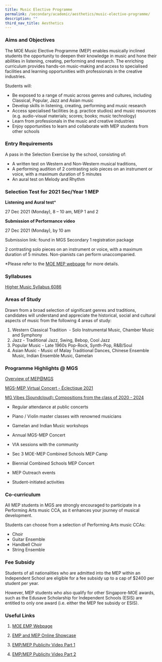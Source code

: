 ```yaml
---
title: Music Elective Programme
permalink: /secondary/academic/aesthetics/music-elective-programme/
description: ""
third_nav_title: Aesthetics
---
```


### Aims and Objectives

The MOE Music Elective Programme (MEP) enables musically inclined students the opportunity to deepen their knowledge in music and hone their abilities in listening, creating, performing and research. The enriching curriculum provides hands-on music-making and access to specialised facilities and learning opportunities with professionals in the creative industries.

Students will:

*   Be exposed to a range of music across genres and cultures, including Classical, Popular, Jazz and Asian music
*   Develop skills in listening, creating, performing and music research
*   Access specialised facilities (e.g. practice studios) and music resources (e.g. audio-visual materials; scores; books; music technology)
*   Learn from professionals in the music and creative industries
*   Enjoy opportunities to learn and collaborate with MEP students from other schools

### Entry Requirements

A pass in the Selection Exercise by the school, consisting of:  

*   A written test on Western and Non-Western musical traditions, 
*   A performing audition of 2 contrasting solo pieces on an instrument or voice, with a maximum duration of 5 minutes
*   An aural test on Melody and Rhythm

### Selection Test for 2021 Sec/Year 1 MEP

 
**Listening and Aural test*** 

27 Dec 2021 (Monday), 8 – 10 am, MEP 1 and 2

  

**Submission of Performance video**  

27 Dec 2021 (Monday), by 10 am 

Submission link: found in MGS Secondary 1 registration package

  

2 contrasting solo pieces on an instrument or voice, with a maximum duration of 5 minutes. Non-pianists can perform unaccompanied. 

  

*Please refer to the [MOE MEP webpage](https://www.moe.gov.sg/secondary/courses/express/electives/?term=MOE%20Special%20Music%20Programmes&subterm=Music%20Elective%20Programme%20(MEP)) for more details.

### Syllabuses

[Higher Music Syllabus 6086](https://www.seab.gov.sg/docs/default-source/national-examinations/syllabus/olevel/2021syllabus/6086_y21_sy.pdf)

### Areas of Study

Drawn from a broad selection of significant genres and traditions, candidates will understand and appreciate the historical, social and cultural aspects of music from the following 4 areas of study:

1.  Western Classical Tradition  - Solo Instrumental Music, Chamber Music and Symphony
2.  Jazz - Traditional Jazz, Swing, Bebop, Cool Jazz
3.  Popular Music - Late 1960s Pop-Rock, Synth-Pop, R&B/Soul
4.  Asian Music - Music of Malay Traditional Dances, Chinese Ensemble Music, Indian Ensemble Music, Gamelan

  

### Programme Highlights @ MGS

[Overview of MEP@MGS](https://drive.google.com/file/d/1ezgCzzh9WZ2bC3Us_lm-dB7ULpEnNFCG/view?usp=sharing)  

[MGS-MEP Virtual Concert - Éclectique 2021](https://youtube.com/playlist?list=PLI-1EutlTgf04vxCSDGpXSAKSDhaYhpbB)

[MG Vibes (Soundcloud): Compositions from the class of 2020 - 2024](https://soundcloud.com/user-110809749/sets/mgs-original-compositions)   

  

*   Regular attendance at public concerts
    
*   Piano / Violin master classes with renowned musicians
    
*   Gamelan and Indian Music workshops
    
*   Annual MGS-MEP Concert
    
*   VIA sessions with the community
    
*   Sec 3 MOE-MEP Combined Schools MEP Camp
    
*   Biennial Combined Schools MEP Concert
    
*   MEP Outreach events
    
*   Student-initiated activities
    
### Co-curriculum

All MEP students in MGS are strongly encouraged to participate in a Performing Arts music CCA, as it enhances your journey of musical development. 

Students can choose from a selection of Performing Arts music CCAs:

*   Choir
*   Guitar Ensemble
*   Handbell Choir
*   String Ensemble

  

  

### Fee Subsidy

Students of all nationalities who are admitted into the MEP within an Independent School are eligible for a fee subsidy up to a cap of $2400 per student per year. 

However, MEP students who also qualify for other Singapore-MOE awards, such as the Edusave Scholarship for Independent Schools (ESIS) are entitled to only one award (i.e. either the MEP fee subsidy or ESIS).

  

  

### Useful Links

1.  [MOE EMP Webpage](http://go.gov.sg/enhancedmusicprogramme)
    
2.  [EMP and MEP Online Showcase](https://go.gov.sg/empmepshowcase2020)
    
3.  [EMP/MEP Publicity Video Part 1](https://www.youtube.com/watch?v=6dwp2ImDRjE)
    
4.  [EMP/MEP Publicity Video Part 2](https://www.youtube.com/watch?v=T3IrEkM967w)